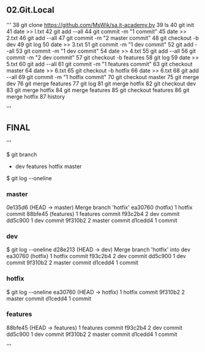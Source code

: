 ## 02.Git.Local
'''
   38  git clone https://github.com/MsWik/sa.it-academy.by
   39  ls
   40  git init
   41  date >> l.txt
   42  git add --all
   44  git commit -m "1 commit"
   45  date >> 2.txt
   46  git add --all
   47  git commit -m "2 master commit"
   48  git checkout -b dev
   49  git log
   50  date >> 3.txt
   51  git commit -m "1 dev commit"
   52  git add --all
   53  git commit -m "1 dev commit"
   54  date >> 4.txt
   55  git add --all
   56  git commit -m "2 dev commit"
   57  git checkout -b features
   58  git log
   59  date >> 5.txt
   60  git add --all
   61  git commit -m "1 features commit"
   63  git checkout master
   64  date >> 6.txt
   65  git checkout -b hotfix
   66  date >> 6.txt
   68  git add --all
   69  git commit -m "1 hotfix commit"
   70  git checkout master
   75  git merge dev
   76  git merge features
   77  git log
   81  git merge hotfix
   82  git checkout dev
   83  git merge hotfix
   84  git merge features
   85  git checkout features
   86  git merge hotfix
   87  history


'''
## FINAL
'''

$ git branch
* dev
  features
  hotfix
  master




$ git log --oneline
### master
0e135d6 (HEAD -> master) Merge branch 'hotfix'
ea30760 (hotfix) 1 hotfix commit
88bfe45 (features) 1 features commit
f93c2b4 2 dev commit
dd5c900 1 dev commit
9f310b2 2 master commit
d1cedd4 1 commit
  
### dev  
$ git log --oneline
d28e213 (HEAD -> dev) Merge branch 'hotfix' into dev
ea30760 (hotfix) 1 hotfix commit
f93c2b4 2 dev commit
dd5c900 1 dev commit
9f310b2 2 master commit
d1cedd4 1 commit

### hotfix
$ git log --oneline
ea30760 (HEAD -> hotfix) 1 hotfix commit
9f310b2 2 master commit
d1cedd4 1 commit

### features
  
88bfe45 (HEAD -> features) 1 features commit
f93c2b4 2 dev commit
dd5c900 1 dev commit
9f310b2 2 master commit
d1cedd4 1 commit



'''



